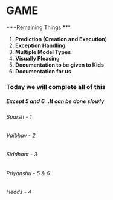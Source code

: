 # GAME

***Remaining Things ***

1. **Prediction (Creation and Execution)**
2. **Exception Handling**
3. **Multiple Model Types**
4. **Visually Pleasing**
5. **Documentation to be given to Kids**
6. **Documentation for us**

### Today we will complete all of this ###
##### Except 5 and 6...It can be done slowly #### 

###### Sparsh - 1 ######
###### Vaibhav - 2 ######
###### Siddhant - 3 ######
###### Priyanshu - 5 & 6 ######
###### Heads - 4 #######
